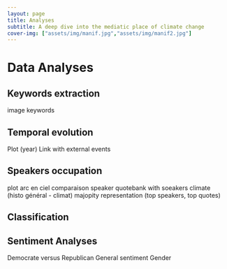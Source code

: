 ```yaml
---
layout: page
title: Analyses
subtitle: A deep dive into the mediatic place of climate change
cover-img: ["assets/img/manif.jpg","assets/img/manif2.jpg"]
---
```


# Data Analyses

## Keywords extraction
image keywords

## Temporal evolution
Plot (year)
Link with external events

## Speakers occupation
plot arc en ciel
comparaison speaker quotebank with soeakers climate (histo général - climat)
majopity representation (top speakers, top quotes)

## Classification

## Sentiment Analyses
Democrate versus Republican
General sentiment
Gender
